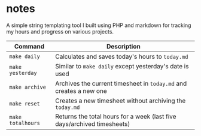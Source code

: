 # notes

A simple string templating tool I built using PHP and markdown for tracking my hours and progress on various projects.

| Command           | Description                                                             |
| ----------------- | ----------------------------------------------------------------------- |
| `make daily`      | Calculates and saves today's hours to `today.md`                        |
| `make yesterday`  | Similar to `make daily` except yesterday's date is used                 |
| `make archive`    | Archives the current timesheet in `today.md` and creates a new one      |
| `make reset`      | Creates a new timesheet without archiving the `today.md`                |
| `make totalhours` | Returns the total hours for a week (last five days/archived timesheets) |
